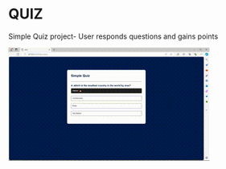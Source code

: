 
<h1> QUIZ </h2>

<p> Simple Quiz project- User responds questions and gains points </p>

![](quiz.gif)

